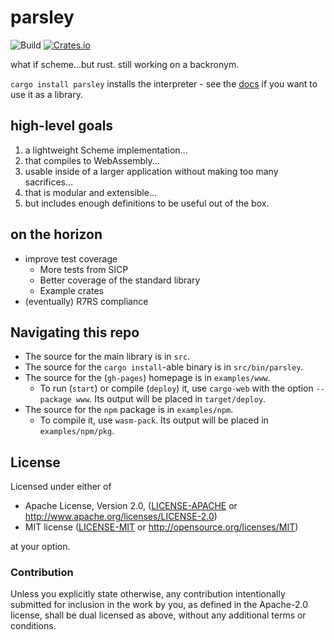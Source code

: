 # parsley

![Build](https://github.com/g-s-k/parsley/workflows/Build/badge.svg)
[![Crates.io](http://meritbadge.herokuapp.com/parsley)](https://crates.io/crates/parsley)

what if scheme...but rust. still working on a backronym.

`cargo install parsley` installs the interpreter - see the
[docs](https://docs.rs/parsley) if you want to use it as a library.

## high-level goals

1. a lightweight Scheme implementation...
2. that compiles to WebAssembly...
3. usable inside of a larger application without making too many sacrifices...
4. that is modular and extensible...
5. but includes enough definitions to be useful out of the box.

## on the horizon

- improve test coverage
  - More tests from SICP
  - Better coverage of the standard library
  - Example crates
- (eventually) R7RS compliance

## Navigating this repo

- The source for the main library is in `src`.
- The source for the `cargo install`-able binary is in `src/bin/parsley`.
- The source for the (`gh-pages`) homepage is in `examples/www`.
  - To run (`start`) or compile (`deploy`) it, use `cargo-web` with the option
  `--package www`. Its output will be placed in `target/deploy`.
- The source for the `npm` package is in `examples/npm`.
  - To compile it, use `wasm-pack`. Its output will be placed in `examples/npm/pkg`.

## License

Licensed under either of

- Apache License, Version 2.0, ([LICENSE-APACHE](./LICENSE-APACHE) or http://www.apache.org/licenses/LICENSE-2.0)
- MIT license ([LICENSE-MIT](./LICENSE-MIT) or http://opensource.org/licenses/MIT)

at your option.

### Contribution

Unless you explicitly state otherwise, any contribution intentionally submitted for inclusion in the work by you, as defined in the Apache-2.0 license, shall be dual licensed as above, without any additional terms or conditions.
